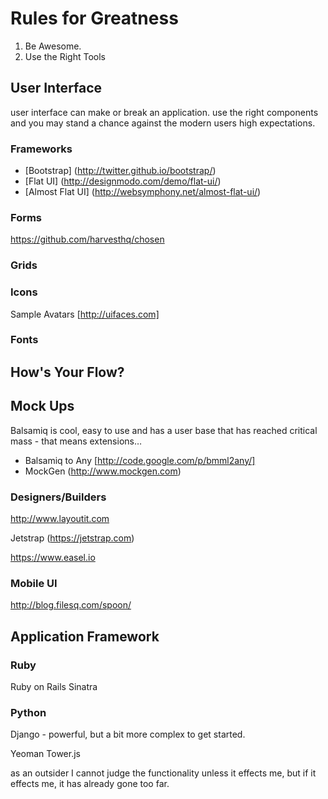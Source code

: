 # Rules for Greatness #
1. Be Awesome.
1. Use the Right Tools

## User Interface ##

user interface can make or break an application.  use the right components and you may stand a chance against the modern users high expectations.

### Frameworks ###
- [Bootstrap] (http://twitter.github.io/bootstrap/)
- [Flat UI] (http://designmodo.com/demo/flat-ui/)
- [Almost Flat UI] (http://websymphony.net/almost-flat-ui/)



### Forms ###
https://github.com/harvesthq/chosen 

### Grids ###



### Icons ###

Sample Avatars [http://uifaces.com]


### Fonts ###

## How's Your Flow? ##

## Mock Ups ##

Balsamiq is cool, easy to use and has a user base that has reached critical mass - that means extensions…

- Balsamiq to Any [http://code.google.com/p/bmml2any/]
- MockGen (http://www.mockgen.com)



### Designers/Builders ###

http://www.layoutit.com

Jetstrap (https://jetstrap.com)

https://www.easel.io

### Mobile UI ###

http://blog.filesq.com/spoon/

## Application Framework ##

### Ruby ###
Ruby on Rails 
Sinatra

### Python ###
Django - powerful, but a bit more complex to get started.


Yeoman
Tower.js


as an outsider I cannot judge the functionality unless it effects me, but if it effects me, it has already gone too far.


